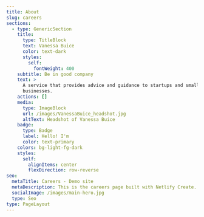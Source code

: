 ```yaml
---
title: About
slug: careers
sections:
  - type: GenericSection
    title:
      type: TitleBlock
      text: Vanessa Buice
      color: text-dark
      styles:
        self:
          fontWeight: 400
    subtitle: Be in good company
    text: >
      A service that provides advice and guidance to startups and small
      businesses.
    actions: []
    media:
      type: ImageBlock
      url: /images/VanessaBuice_headshot.jpg
      altText: Headshot of Vanessa Buice
    badge:
      type: Badge
      label: Hello! I'm
      color: text-primary
    colors: bg-light-fg-dark
    styles:
      self:
        alignItems: center
        flexDirection: row-reverse
seo:
  metaTitle: Careers - Demo site
  metaDescription: This is the careers page built with Netlify Create.
  socialImage: /images/main-hero.jpg
  type: Seo
type: PageLayout
---
```

